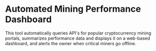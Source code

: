 # Automated Mining Performance Dashboard
This tool automatically queries API's for popular cryptocurrency mining portals, summarizes performance data and displays it on a web-based dashboard, and alerts the owner when critical miners go offline.
